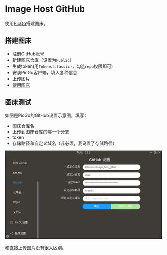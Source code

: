 # Image Host GitHub

使用[PicGo]()搭建图床。

## 搭建图床

- 注册GitHub账号
- 新建图床仓库（设置为`Public`）
- 生成token(用`Tokens(classic)`，勾选`repo`权限即可)
- 安装PicGo客户端，填入各种信息
- 上传图片
- [使用图床](#图床测试)

## 图床测试

如图是PicGo的GitHub设置示意图，填写：

- 图床仓库名
- 上传到图床仓库的哪一个分支
- token
- 存储路径和自定义域名（非必须，我设置了存储路径）

![PicGoGitHub设置示意](https://raw.githubusercontent.com/hilinxinhui/image_host_github/main/images/picgo_github_setting.png)

和直接上传图片没有很大区别。
